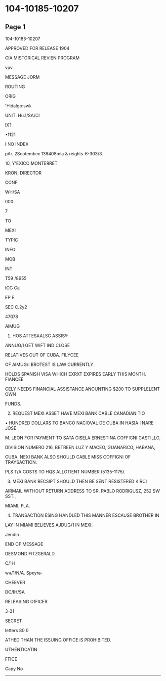 # 104-10185-10207

## Page 1

104-10185-10207

APPROVED FOR RELEASE 1904

CIA MISTORICAL REVIEN PROGRAM

vpv.

MESSAGE JORM

ROUTING

ORIG

'Hidalgo:swk

UNIT. Hü.1/SA/CI

IX?

•1121

I NO INDEX

pAr. 2Scotembex 136408mla & reights-6-303/3.

10, Y'EXICO MONTERRET

KRON, DIRECTOR

CONF

WH/SA

000

7

TO

MEXI

TYPIC

INFO.

MOB

INT

T59 /8955

IOG Ca

EP E

SEC C.2y2

47078

AIMUG

1. HOS ATTESAALSG ASSIS®

ANNUG/I GET WIFT IND CLOSE

RELATIVES OUT OF CUBA. FILYCEE

OF AIMUG/I BROTEST IS LAW CURRENTLY

HOLDS SPANISH VISA WHICH EXRXT EXPIRES EARLY THIS MONTH. FIANCEE

CELY NEEDS FINANCIAL ASSISTANCE ANOUNTING $200 TO SUPPLELENT OWN

FUNDS.

2. REQUEST MEXI ASSET HAVE MEXI BANK CABLE CANADIAN TIO

• HUNDRED DOLLARS TO BANCO NACIOVAL DE CUBA IN HASIA I NARE JOSE

M. LEON FOR PAYMENT TO SATA GISELA ERNESTINA COFFIGNI CASTILLO,

DIVISION NUMERO 216, BETREEN LUZ Y MACEO, GUANARiCO, HABANA,

CUBA. NEXI BANK ALSO SHOULD CABLE MISS COFFIGNI OF TRAYSACTION.

PLS T/A COSTS TO HQS ALLOTIENT NUMBER (5135-1175).

3. MEXI BANK RECSIPT SHOULD THEN BE SENT RESISTERED KIRCI

AIRMAIL WITHOUT RETURN ADDRESS TO SR. PABLO RODRIGUSZ, 252 SW SST.,

MIAMI, FLA.

4. TRANSACTION ESING HANDLED THIS MANNER ESCAUSE BROTHER IN

LAY IN MIAMI BELIEVES AJDUG/1 IN MEXI.

Jendin

END OF MESSAGE

DESMOND FITZGERALD

C/1H

wн/1/N/A. Speyra-

CHEEVER

DC/IH/SA

RELEASING OfFICER

3-21

SECRET

letters 80 0

ATHED THAN THE ISSUING OFFICE iS PROHIBITED.

UTHENTICATIN

FFICE

Capy No

---

